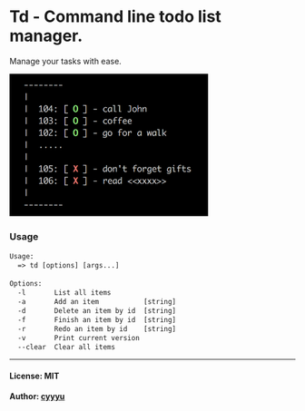 # Td - Command line todo list manager.

Manage your tasks with ease.

<img src="./img/screenshot.png" alt="screenshot" width="350" />

### Usage

```
Usage:
  => td [options] [args...]

Options:
  -l       List all items
  -a       Add an item           [string]
  -d       Delete an item by id  [string]
  -f       Finish an item by id  [string]
  -r       Redo an item by id    [string]
  -v       Print current version
  --clear  Clear all items
```

---

#### License: MIT

#### Author: [cyyyu](https://github.com/cyyyu)

